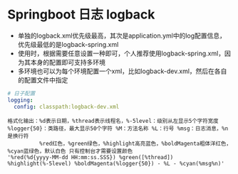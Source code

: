 # Springboot 日志 logback 
* 单独的logback.xml优先级最高，其次是application.yml中的log配置信息，优先级最低的是logback-spring.xml
* 使用时，根据需要任意设置一种即可，个人推荐使用logback-spring.xml，因为其本身的配置即可支持多环境
* 多环境也可以为每个环境配置一个xml，比如logback-dev.xml，然后在各自的配置文件中指定
```yaml
# 日子配置
logging:
  config: classpath:logback-dev.xml
```

```
格式化输出：%d表示日期，%thread表示线程名，%-5level：级别从左显示5个字符宽度 %logger{50}：类路径，最大显示50个字符 %M：方法名称 %L：行号 %msg：日志消息，%n是换行符
          %red红色，%green绿色，%highlight高亮蓝色，%boldMagenta粗体洋红色，%cyan蓝绿色，默认白色 只有控制台才需要设置颜色
'%red(%d{yyyy-MM-dd HH:mm:ss.SSS}) %green([%thread]) %highlight(%-5level) %boldMagenta(%logger{50}) - %L - %cyan(%msg%n)'

```



